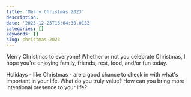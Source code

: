 ```yaml
---
title: 'Merry Christmas 2023'
description:
date: '2023-12-25T16:04:30.015Z'
categories: []
keywords: []
slug: christmas-2023
---
```


Merry Christmas to everyone! Whether or not you celebrate Christmas, I hope you're enjoying family, friends, rest, food, and/or fun today.

Holidays - like Christmas - are a good chance to check in with what's important in your life. What do you truly value? How can you bring more intentional presence to your life?
